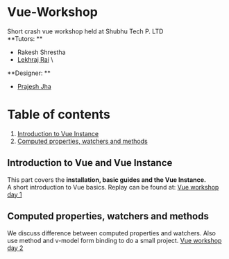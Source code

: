 # Vue-Workshop
Short crash vue workshop held at Shubhu Tech P. LTD \
**Tutors: **
* Rakesh Shrestha
* [Lekhraj Rai](https://github.com/lekhrajShubhu) \

**Designer: **
* [Prajesh Jha](https://github.com/shubhuPrajesh)

# Table of contents
1. [Introduction to Vue Instance](#introductionVue)
2. [Computed properties, watchers and methods](#comWatchersmethods)

## Introduction to Vue and Vue Instance <a name="introductionVue" />
This part covers the **installation, basic guides and the Vue Instance.**\
A short introduction to Vue basics. Replay can be found at: [Vue workshop day 1](https://www.youtube.com/watch?v=l8ieonUZWho)

## Computed properties, watchers and methods <a name="comWatchersmethods" />
We discuss difference between computed properties and watchers. Also use method and v-model form binding to do a small project.
[Vue workshop day 2](https://www.youtube.com/watch?v=T-m4YHluPzc&feature=youtu.be)
